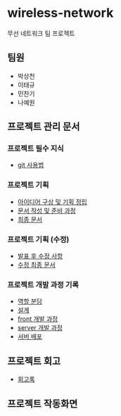 # wireless-network
무선 네트워크 팀 프로젝트

## 팀원
- 박상천
- 이태규
- 민찬기
- 나예원

## 프로젝트 관리 문서
### 프로젝트 필수 지식
- [git 사용법](https://github.com/overwell24/wireless-network/wiki/git-%EC%82%AC%EC%9A%A9%EB%B2%95)
### 프로젝트 기획
- [아이디어 구상 및 기획 정립](https://github.com/overwell24/wireless-network/wiki/%EC%95%84%EC%9D%B4%EB%94%94%EC%96%B4-%EA%B5%AC%EC%83%81-%EB%B0%8F-%EA%B8%B0%ED%9A%8D-%EC%A0%95%EB%A6%BD)
- [문서 작성 및 준비 과정](https://github.com/overwell24/wireless-network/wiki/%EB%AC%B8%EC%84%9C-%EC%9E%91%EC%84%B1-%EB%B0%8F-%EC%A4%80%EB%B9%84-%EA%B3%BC%EC%A0%95)
- [최종 문서](https://github.com/overwell24/wireless-network/wiki/%EC%B5%9C%EC%A2%85-%EB%AC%B8%EC%84%9C)
### 프로젝트 기획 (수정)
- [발표 후 수정 사항](https://github.com/overwell24/wireless-network/wiki/%EB%B0%9C%ED%91%9C-%ED%9B%84-%EC%88%98%EC%A0%95-%EC%82%AC%ED%95%AD)
- [수정 최종 문서](https://github.com/overwell24/wireless-network/wiki/%EC%88%98%EC%A0%95%EB%90%9C-%EC%B5%9C%EC%A2%85-%EB%AC%B8%EC%84%9C)
### 프로젝트 개발 과정 기록
- [역할 분담](https://github.com/overwell24/wireless-network/wiki/%EC%97%AD%ED%95%A0-%EB%B6%84%EB%8B%B4)
- [설계](https://github.com/overwell24/wireless-network/wiki/%EC%84%A4%EA%B3%84)
- [front 개발 과정](https://github.com/overwell24/wireless-network/wiki/front-%EA%B0%9C%EB%B0%9C-%EA%B3%BC%EC%A0%95)
- [server 개발 과정](https://github.com/overwell24/wireless-network/wiki/server-%EA%B0%9C%EB%B0%9C-%EA%B3%BC%EC%A0%95)
- [서버 배포](https://github.com/overwell24/wireless-network/wiki/%EC%84%9C%EB%B2%84-%EB%B0%B0%ED%8F%AC)
## 프로젝트 회고
- [회고록](https://github.com/overwell24/wireless-network/wiki/%ED%94%84%EB%A1%9C%EC%A0%9D%ED%8A%B8-%ED%9A%8C%EA%B3%A0%EB%A1%9D)
  
## 프로젝트 작동화면
